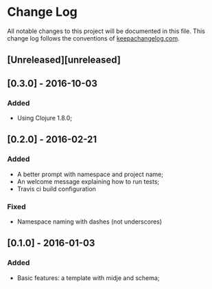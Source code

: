 # Change Log
All notable changes to this project will be documented in this file. This change log follows the conventions of [keepachangelog.com](http://keepachangelog.com/).

## [Unreleased][unreleased]

## [0.3.0] - 2016-10-03

### Added
* Using Clojure 1.8.0;

## [0.2.0] - 2016-02-21

### Added
* A better prompt with namespace and project name;
* An welcome message explaining how to run tests;
* Travis ci build configuration

### Fixed ###
* Namespace naming with dashes (not underscores)

## [0.1.0] - 2016-01-03

### Added ###
* Basic features: a template with midje and schema;
